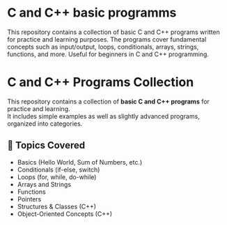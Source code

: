 # C and C++ basic programms
This repository contains a collection of basic C and C++ programs written for practice and learning purposes. The programs cover fundamental concepts such as input/output, loops, conditionals, arrays, strings, functions, and more. Useful for beginners in C and C++ programming.
# C and C++ Programs Collection

This repository contains a collection of **basic C and C++ programs** for practice and learning.  
It includes simple examples as well as slightly advanced programs, organized into categories.  

## 📌 Topics Covered
- Basics (Hello World, Sum of Numbers, etc.)
- Conditionals (if-else, switch)
- Loops (for, while, do-while)
- Arrays and Strings
- Functions
- Pointers
- Structures & Classes (C++)
- Object-Oriented Concepts (C++)
